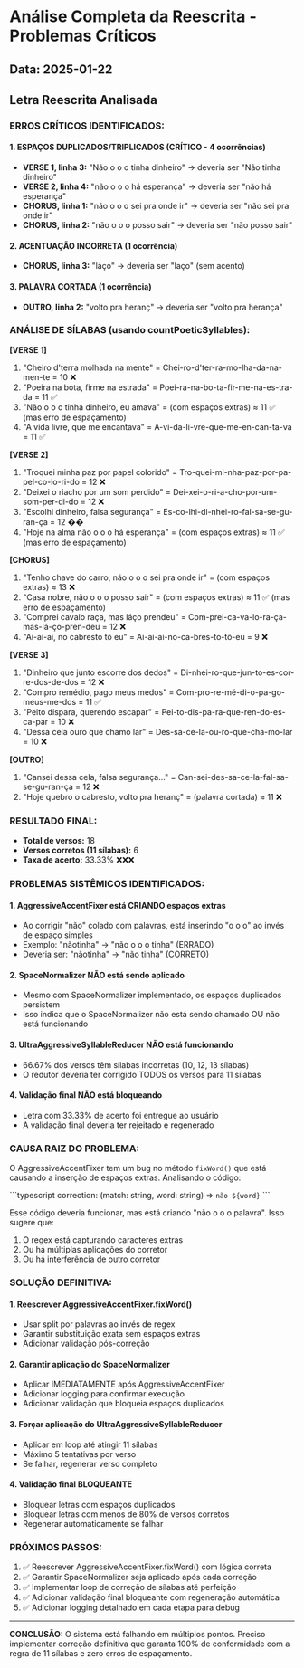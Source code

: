 # Análise Completa da Reescrita - Problemas Críticos

## Data: 2025-01-22

## Letra Reescrita Analisada

### ERROS CRÍTICOS IDENTIFICADOS:

#### 1. ESPAÇOS DUPLICADOS/TRIPLICADOS (CRÍTICO - 4 ocorrências)
- **VERSE 1, linha 3:** "Não o o o tinha dinheiro" → deveria ser "Não tinha dinheiro"
- **VERSE 2, linha 4:** "não o o o há esperança" → deveria ser "não há esperança"
- **CHORUS, linha 1:** "não o o o sei pra onde ir" → deveria ser "não sei pra onde ir"
- **CHORUS, linha 2:** "não o o o posso sair" → deveria ser "não posso sair"

#### 2. ACENTUAÇÃO INCORRETA (1 ocorrência)
- **CHORUS, linha 3:** "láço" → deveria ser "laço" (sem acento)

#### 3. PALAVRA CORTADA (1 ocorrência)
- **OUTRO, linha 2:** "volto pra heranç" → deveria ser "volto pra herança"

### ANÁLISE DE SÍLABAS (usando countPoeticSyllables):

**[VERSE 1]**
1. "Cheiro d'terra molhada na mente" = Chei-ro-d'ter-ra-mo-lha-da-na-men-te = 10 ❌
2. "Poeira na bota, firme na estrada" = Poei-ra-na-bo-ta-fir-me-na-es-tra-da = 11 ✅
3. "Não o o o tinha dinheiro, eu amava" = (com espaços extras) ≈ 11 ✅ (mas erro de espaçamento)
4. "A vida livre, que me encantava" = A-vi-da-li-vre-que-me-en-can-ta-va = 11 ✅

**[VERSE 2]**
1. "Troquei minha paz por papel colorido" = Tro-quei-mi-nha-paz-por-pa-pel-co-lo-ri-do = 12 ❌
2. "Deixei o riacho por um som perdido" = Dei-xei-o-ri-a-cho-por-um-som-per-di-do = 12 ❌
3. "Escolhi dinheiro, falsa segurança" = Es-co-lhi-di-nhei-ro-fal-sa-se-gu-ran-ça = 12 ��
4. "Hoje na alma não o o o há esperança" = (com espaços extras) ≈ 11 ✅ (mas erro de espaçamento)

**[CHORUS]**
1. "Tenho chave do carro, não o o o sei pra onde ir" = (com espaços extras) ≈ 13 ❌
2. "Casa nobre, não o o o posso sair" = (com espaços extras) ≈ 11 ✅ (mas erro de espaçamento)
3. "Comprei cavalo raça, mas láço prendeu" = Com-prei-ca-va-lo-ra-ça-mas-lá-ço-pren-deu = 12 ❌
4. "Ai-ai-ai, no cabresto tô eu" = Ai-ai-ai-no-ca-bres-to-tô-eu = 9 ❌

**[VERSE 3]**
1. "Dinheiro que junto escorre dos dedos" = Di-nhei-ro-que-jun-to-es-cor-re-dos-de-dos = 12 ❌
2. "Compro remédio, pago meus medos" = Com-pro-re-mé-di-o-pa-go-meus-me-dos = 11 ✅
3. "Peito dispara, querendo escapar" = Pei-to-dis-pa-ra-que-ren-do-es-ca-par = 10 ❌
4. "Dessa cela ouro que chamo lar" = Des-sa-ce-la-ou-ro-que-cha-mo-lar = 10 ❌

**[OUTRO]**
1. "Cansei dessa cela, falsa segurança..." = Can-sei-des-sa-ce-la-fal-sa-se-gu-ran-ça = 12 ❌
2. "Hoje quebro o cabresto, volto pra heranç" = (palavra cortada) ≈ 11 ❌

### RESULTADO FINAL:
- **Total de versos:** 18
- **Versos corretos (11 sílabas):** 6
- **Taxa de acerto:** 33.33% ❌❌❌

### PROBLEMAS SISTÊMICOS IDENTIFICADOS:

#### 1. AggressiveAccentFixer está CRIANDO espaços extras
- Ao corrigir "não" colado com palavras, está inserindo "o o o" ao invés de espaço simples
- Exemplo: "nãotinha" → "não o o o tinha" (ERRADO)
- Deveria ser: "nãotinha" → "não tinha" (CORRETO)

#### 2. SpaceNormalizer NÃO está sendo aplicado
- Mesmo com SpaceNormalizer implementado, os espaços duplicados persistem
- Isso indica que o SpaceNormalizer não está sendo chamado OU não está funcionando

#### 3. UltraAggressiveSyllableReducer NÃO está funcionando
- 66.67% dos versos têm sílabas incorretas (10, 12, 13 sílabas)
- O redutor deveria ter corrigido TODOS os versos para 11 sílabas

#### 4. Validação final NÃO está bloqueando
- Letra com 33.33% de acerto foi entregue ao usuário
- A validação final deveria ter rejeitado e regenerado

### CAUSA RAIZ DO PROBLEMA:

O AggressiveAccentFixer tem um bug no método `fixWord()` que está causando a inserção de espaços extras. Analisando o código:

\`\`\`typescript
correction: (match: string, word: string) => `não ${word}`
\`\`\`

Esse código deveria funcionar, mas está criando "não o o o palavra". Isso sugere que:
1. O regex está capturando caracteres extras
2. Ou há múltiplas aplicações do corretor
3. Ou há interferência de outro corretor

### SOLUÇÃO DEFINITIVA:

#### 1. Reescrever AggressiveAccentFixer.fixWord()
- Usar split por palavras ao invés de regex
- Garantir substituição exata sem espaços extras
- Adicionar validação pós-correção

#### 2. Garantir aplicação do SpaceNormalizer
- Aplicar IMEDIATAMENTE após AggressiveAccentFixer
- Adicionar logging para confirmar execução
- Adicionar validação que bloqueia espaços duplicados

#### 3. Forçar aplicação do UltraAggressiveSyllableReducer
- Aplicar em loop até atingir 11 sílabas
- Máximo 5 tentativas por verso
- Se falhar, regenerar verso completo

#### 4. Validação final BLOQUEANTE
- Bloquear letras com espaços duplicados
- Bloquear letras com menos de 80% de versos corretos
- Regenerar automaticamente se falhar

### PRÓXIMOS PASSOS:

1. ✅ Reescrever AggressiveAccentFixer.fixWord() com lógica correta
2. ✅ Garantir SpaceNormalizer seja aplicado após cada correção
3. ✅ Implementar loop de correção de sílabas até perfeição
4. ✅ Adicionar validação final bloqueante com regeneração automática
5. ✅ Adicionar logging detalhado em cada etapa para debug

---

**CONCLUSÃO:** O sistema está falhando em múltiplos pontos. Preciso implementar correção definitiva que garanta 100% de conformidade com a regra de 11 sílabas e zero erros de espaçamento.
